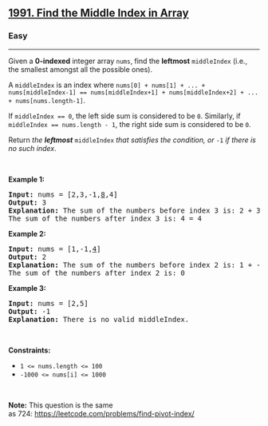 <h2><a href="https://leetcode.com/problems/find-the-middle-index-in-array/">1991. Find the Middle Index in Array</a></h2><h3>Easy</h3><hr><div style="user-select: auto;"><p style="user-select: auto;">Given a <strong style="user-select: auto;">0-indexed</strong> integer array <code style="user-select: auto;">nums</code>, find the <strong style="user-select: auto;">leftmost</strong> <code style="user-select: auto;">middleIndex</code> (i.e., the smallest amongst all the possible ones).</p>

<p style="user-select: auto;">A <code style="user-select: auto;">middleIndex</code> is an index where <code style="user-select: auto;">nums[0] + nums[1] + ... + nums[middleIndex-1] == nums[middleIndex+1] + nums[middleIndex+2] + ... + nums[nums.length-1]</code>.</p>

<p style="user-select: auto;">If <code style="user-select: auto;">middleIndex == 0</code>, the left side sum is considered to be <code style="user-select: auto;">0</code>. Similarly, if <code style="user-select: auto;">middleIndex == nums.length - 1</code>, the right side sum is considered to be <code style="user-select: auto;">0</code>.</p>

<p style="user-select: auto;">Return <em style="user-select: auto;">the <strong style="user-select: auto;">leftmost</strong> </em><code style="user-select: auto;">middleIndex</code><em style="user-select: auto;"> that satisfies the condition, or </em><code style="user-select: auto;">-1</code><em style="user-select: auto;"> if there is no such index</em>.</p>

<p style="user-select: auto;">&nbsp;</p>
<p style="user-select: auto;"><strong style="user-select: auto;">Example 1:</strong></p>

<pre style="user-select: auto;"><strong style="user-select: auto;">Input:</strong> nums = [2,3,-1,<u style="user-select: auto;">8</u>,4]
<strong style="user-select: auto;">Output:</strong> 3
<strong style="user-select: auto;">Explanation:</strong> The sum of the numbers before index 3 is: 2 + 3 + -1 = 4
The sum of the numbers after index 3 is: 4 = 4
</pre>

<p style="user-select: auto;"><strong style="user-select: auto;">Example 2:</strong></p>

<pre style="user-select: auto;"><strong style="user-select: auto;">Input:</strong> nums = [1,-1,<u style="user-select: auto;">4</u>]
<strong style="user-select: auto;">Output:</strong> 2
<strong style="user-select: auto;">Explanation:</strong> The sum of the numbers before index 2 is: 1 + -1 = 0
The sum of the numbers after index 2 is: 0
</pre>

<p style="user-select: auto;"><strong style="user-select: auto;">Example 3:</strong></p>

<pre style="user-select: auto;"><strong style="user-select: auto;">Input:</strong> nums = [2,5]
<strong style="user-select: auto;">Output:</strong> -1
<strong style="user-select: auto;">Explanation:</strong> There is no valid middleIndex.
</pre>

<p style="user-select: auto;">&nbsp;</p>
<p style="user-select: auto;"><strong style="user-select: auto;">Constraints:</strong></p>

<ul style="user-select: auto;">
	<li style="user-select: auto;"><code style="user-select: auto;">1 &lt;= nums.length &lt;= 100</code></li>
	<li style="user-select: auto;"><code style="user-select: auto;">-1000 &lt;= nums[i] &lt;= 1000</code></li>
</ul>

<p style="user-select: auto;">&nbsp;</p>
<p style="user-select: auto;"><strong style="user-select: auto;">Note:</strong> This question is the same as&nbsp;724:&nbsp;<a href="https://leetcode.com/problems/find-pivot-index/" target="_blank" style="user-select: auto;">https://leetcode.com/problems/find-pivot-index/</a></p>
</div>